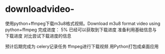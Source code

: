 # downloadvideo-
使用python+ffmpeg下载m3u8格式视频。Download m3u8 format video using python+ffmpeg
完成进度：
5%
已经可以获取到下载进度
准备利用基础信息与下载进度
对比尝试下载进度的信息



预计后期完成为
celery记录任务
ffmpeg进行下载视频
用Python打包成桌面应用
